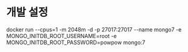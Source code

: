 
# 개발 설정
docker run --cpus=1 -m 2048m -d -p 27017:27017 --name mongo7 -e MONGO_INITDB_ROOT_USERNAME=root -e MONGO_INITDB_ROOT_PASSWORD=powpow mongo:7